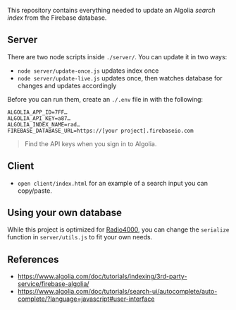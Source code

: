 This repository contains everything needed to update
an Algolia *search index* from the  Firebase database.

## Server

There are two node scripts inside `./server/`.
You can update it in two ways:

- `node server/update-once.js` updates index once
- `node server/update-live.js` updates once, then watches database for changes and updates accordingly

Before you can run them, create an `./.env` file in with the following:

	ALGOLIA_APP_ID=7FF…
	ALGOLIA_API_KEY=a87…
	ALGOLIA_INDEX_NAME=rad…
	FIREBASE_DATABASE_URL=https://[your project].firebaseio.com

>  Find the API keys when you sign in to Algolia.

## Client

- `open client/index.html` for an example of a search input you can copy/paste.

## Using your own database

While this project is optimized for [Radio4000](https://github.com/internet4000/radio4000),
you can change the `serialize` function in `server/utils.js` to fit your own needs.

## References

- https://www.algolia.com/doc/tutorials/indexing/3rd-party-service/firebase-algolia/
- https://www.algolia.com/doc/tutorials/search-ui/autocomplete/auto-complete/?language=javascript#user-interface

